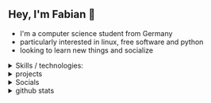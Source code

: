 ## Hey, I'm Fabian 👋

- I'm a computer science student from Germany
- particularly interested in linux, free software and python
- looking to learn new things and socialize


<details>
<summary>Skills / technologies:</summary>

### experienced / sufficient:

![Python](https://img.shields.io/badge/python-%2314354C.svg?style=for-the-badge&logo=python&logoColor=white)
![Git](https://img.shields.io/badge/git-%23F05033.svg?style=for-the-badge&logo=git&logoColor=white)
![Github](https://img.shields.io/badge/GitHub-100000?style=for-the-badge&logo=github&logoColor=white)
![Linux](https://img.shields.io/badge/Linux-FCC624?style=for-the-badge&logo=linux&logoColor=black)

### intermediate:

![Streamlit framework](https://img.shields.io/badge/Streamlit-FF4B4B?style=for-the-badge&logo=Streamlit&logoColor=white)
![JavaScript](https://img.shields.io/badge/javascript-%23323330.svg?style=for-the-badge&logo=javascript&logoColor=%23F7DF1E)

### basics:

![HTML5](https://img.shields.io/badge/html5-%23E34F26.svg?style=for-the-badge&logo=html5&logoColor=white)


### currently learning:

![Shell script](https://img.shields.io/badge/Shell_Script-121011?style=for-the-badge&logo=gnu-bash&logoColor=white)
![GNU Bash](https://img.shields.io/badge/GNU%20Bash-4EAA25?style=for-the-badge&logo=GNU%20Bash&logoColor=white)
![C](https://img.shields.io/badge/c-%2300599C.svg?style=for-the-badge&logo=c&logoColor=white)

</details>




<details>
<summary>projects</summary>

# Projects

## ❗ Disclaimer ❗
Most of my current projects are either a proof of concept or a way for me to learn new things.
Most of them are also unfinished because I either didn't yet have the time to complete them or already achieved the main objective which was learning about a specific technology


<details>
<summary>Notenrechner</summary>

# [Notenrechner](https://github.com/fabischw/notenrechner) (= [Notenrechner light](https://github.com/fabischw/notenrechner-light))
❗ Not a finished project - mostly a learning project, not an actual project for individual use
### Description
This project provides an easy, flexible way of organizing exam results from german highschools.
The project allows for a lot of customaziation because of the structure used.


### technologies used
- python
- Pl/SQL (Oracle database 21c XE)
- streamlit framework
- git + github
- pandas 

### What I learned / key takeaways
- databases:
    - how to structure data in relational databases
    - how to implement a database in PL/SQL

- python:
    - streamlit framework
    - splitting a python project in multiple files, ore regular use of OOP


- other lessons learned / skills aqcuired:
    - documentation a project (planning phase included)
    - splitting a project in backend / frontend
    - using git and github + streamlit cloud
    - planning of projects
    - don't start a big project if you have to study for your finals 🤦‍♂️
    - perseverance is important when working on a bigger project


### future plans
- finish the app.

</details>


<details>
<summary>Orbitrechner</summary>

# Orbitrechner
❗ I can't share a functional version of this project because I used copyrighted images. Source file can be found in [this reposirotry](https://github.com/fabischw/orbitrechner-proof-of-concept) ❗
If you want to see this project in action, please contact me.
### Description
This project was my first real project. It was expanded gradually after starting out with a tkinter graphical user interface that provided access to tons of space-related functions.
More details can be found in the corresponding repository.

### technologies used
- python:
    - Tkinter
    - Requests library
    - Dropbox module
    - hashing
    - (webhooks)
    - Pygame

- very basic web versions:
    - Anvil web app

### What I learned / key takeaways
- Python:
    - basics (data structures, functions, OOP)
    - Tkinter (creating GUIs with multiple windows)
    - APIs (requesting data from multiple spaceflight related APIs)
    - using Dropbox module to pull from/ push to a folder
    - editing files with python 
    - Pygame (using pygame to visualize the outcome of a calculation(planetary orbits))




</details>



</details>



<details>
<summary>Socials</summary>

[![Discord](https://img.shields.io/badge/Discord-7289DA?style=for-the-badge&logo=discord&logoColor=white)](https://discordapp.com/users/fabischw#6038)
[![Stackoverflow](https://img.shields.io/badge/Stack_Overflow-FE7A16?style=for-the-badge&logo=stack-overflow&logoColor=white)](https://meta.stackoverflow.com/users/20103140/fabischw)
[![leetcode](https://img.shields.io/badge/-LeetCode-FFA116?style=for-the-badge&logo=LeetCode&logoColor=black)](https://leetcode.com/fabischw/)
[![Github](https://img.shields.io/badge/GitHub-100000?style=for-the-badge&logo=github&logoColor=white)](https://github.com/fabischw)

[codingame](https://www.codingame.com/profile/9023b459657e64a500b78b2f38591e391437415)


</details>

<details>
<summary>github stats</summary>



![fabischw's Github Stats](https://github-readme-stats.vercel.app/api?username=fabischw&show_icons=true&count_private=true&theme=tokyonight)
![fabischw's top language](https://github-readme-stats.vercel.app/api/top-langs/?username=fabischw&show_icons=true&count_private=true&theme=tokyonight)
![fabischw's streaks](https://github-readme-streak-stats.herokuapp.com/?user=fabischw&show_icons=true&count_private=true&theme=dark)

## activity graph:
![fabischw's activity graph](https://activity-graph.herokuapp.com/graph?username=fabischw&theme=tokyonight)

## summary:
![fabishw summary](https://github-profile-summary-cards.vercel.app/api/cards/profile-details?username=fabischw&theme=tokyonight)





## profile stats:

<a href="https://www.github.com/fabischw" target="_blank" rel="noreferrer"><img
src="https://img.shields.io/github/followers/fabischw?logo=github&style=for-the-badge&color=0891b2&labelColor=1c1917" /></a>


[<img src="https://komarev.com/ghpvc/?username=fabischw&label=Profile+Views&color=4287f5&style=flat" />](https://github.com/fabischw)


</details>




